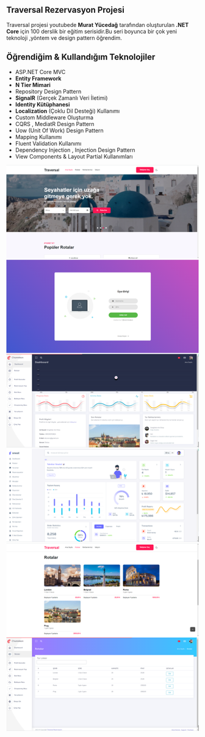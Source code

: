 ## Traversal Rezervasyon Projesi
Traversal projesi youtubede **Murat Yücedağ** tarafından oluşturulan **.NET Core** için 100 derslik  bir eğitim serisidir.Bu seri boyunca bir çok yeni teknoloji ,yöntem ve design pattern öğrendim. 

## Öğrendiğim & Kullandığım Teknolojiler
- ASP.NET Core MVC
- **Entity Framework**
- **N Tier Mimari**
- Repository Design Pattern
- **SignalR**  (Gerçek Zamanlı Veri İletimi)
- **Identity Kütüphanesi**
- **Localization** (Çoklu Dil Desteği) Kullanımı
- Custom Middleware Oluşturma
- CQRS , MediatR Design Pattern
- Uow (Unit Of Work) Design Pattern
- Mapping Kullanımı
- Fluent Validation Kullanımı
- Dependency Injection , Injection Design Pattern
- View Components & Layout Partial Kullanımları

![alt text](PromotionalPhotos/1.webp)
![alt text](PromotionalPhotos/2.webp)
![alt text](PromotionalPhotos/3.webp)
![alt text](PromotionalPhotos/4.webp)
![alt text](PromotionalPhotos/5.webp)
![alt text](PromotionalPhotos/6.webp)

